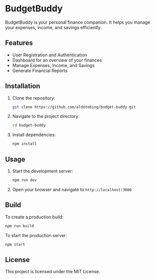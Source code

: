 # BudgetBuddy

BudgetBuddy is your personal finance companion. It helps you manage your expenses, income, and savings efficiently.

## Features

- User Registration and Authentication
- Dashboard for an overview of your finances
- Manage Expenses, Income, and Savings
- Generate Financial Reports

## Installation

1. Clone the repository:
   ```sh
   git clone https://github.com/aldotobing/budget-buddy.git
   ```
2. Navigate to the project directory:
   ```sh
   cd budget-buddy
   ```
3. Install dependencies:
   ```sh
   npm install
   ```

## Usage

1. Start the development server:
   ```sh
   npm run dev
   ```
2. Open your browser and navigate to `http://localhost:3000`

## Build

To create a production build:

```sh
npm run build
```

To start the production server:

```sh
npm start
```

## License

This project is licensed under the MIT License.
